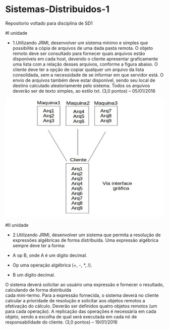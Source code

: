 # Sistemas-Distribuidos-1
Repositorio voltado para disciplina de SD1 

#I unidade

* 1.Utilizando JRMI, desenvolver um sistema mínimo e simples que possibilite a cópia de arquivos de uma dada pasta remota.
O objeto remoto deve ser consultado para fornecer  quais  arquivos  estão  disponíveis  em  cada  host,  devendo  o  cliente 
apresentar graficamente uma lista com a relação desses arquivos, conforme a figura abaixo.
O  cliente  deve  ter  a  opção  de  copiar  qualquer  um  arquivo  da  lista consolidada, sem a necessidade de se informar em que servidor está. O envio de arquivos  também  deve  estar disponível,  sendo  seu  local  de  destino  calculado 
aleatoriamente  pelo  sistema.  Todos  os  arquivos  deverão  ser  de  texto  simples,  ao estilo txt.
(3,0 pontos) – 05/01/2016

![alt tag](https://github.com/randler/Sistemas-Distribuidos-1/blob/master/imagens.jpeg)

#II unidade

* 2.Utilizando  JRMI, desenvolver  um  sistema que  permita  a resolução  de  expressões algébricas de forma distribuída. 
Uma expressão algébrica sempre deve ter a forma: 

* A op B, onde A é um dígito decimal.
* Op uma operação algébrica (+, -, *, /). 
* B um dígito  decimal.  

O sistema  deverá  solicitar  ao  usuário  uma  expressão  e fornecer o resultado,  calculando  de  forma  distribuída  
cada  mini-termo.  Para  a  expressão fornecida, o sistema deverá no cliente calcular a prioridade de resolução e solicitar 
aos objetos remotos a efetivação do cálculo. Deverão ser definidos quatro objetos remotos  (um para  cada  operação).
A  replicação das  operações é  necessária  em cada objeto, sendo a escolha de  qual será executada em cada nó   de responsabilidade do cliente. (3,0 pontos) – 19/01/2016
